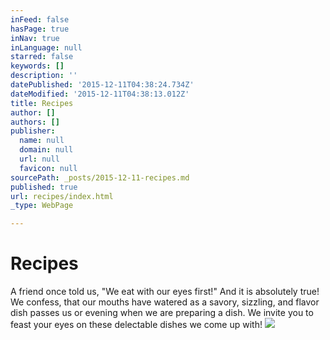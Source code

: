 ```yaml
---
inFeed: false
hasPage: true
inNav: true
inLanguage: null
starred: false
keywords: []
description: ''
datePublished: '2015-12-11T04:38:24.734Z'
dateModified: '2015-12-11T04:38:13.012Z'
title: Recipes
author: []
authors: []
publisher:
  name: null
  domain: null
  url: null
  favicon: null
sourcePath: _posts/2015-12-11-recipes.md
published: true
url: recipes/index.html
_type: WebPage

---
```

# Recipes

A friend once told us, "We eat with our eyes first!"  And it is absolutely true!  We confess, that our mouths have watered as a savory, sizzling, and flavor dish passes us or evening when we are preparing a dish.  We invite you to feast your eyes on these delectable dishes we come up with!
![](https://the-grid-user-content.s3-us-west-2.amazonaws.com/1d1fe15d-d4af-418f-83fc-956950d4d36c.jpg)